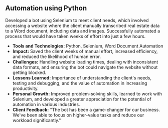 ## Automation using Python

Developed a bot using Selenium to meet client needs, which involved accessing a website where the client manually transcribed real estate data to a Word document, including data and images. Successfully automated a process that would have taken weeks of effort into just a few hours.

- **Tools and Technologies:** Python, Selenium, Word Document Automation
- **Impact:** Saved the client weeks of manual effort, increased efficiency, and reduced the likelihood of
human error.
- **Challenges:** Handling website loading times, dealing with inconsistent data formats, and ensuring the bot
could navigate the website without getting blocked.
- **Lessons Learned:** Importance of understanding the client's needs, testing and debugging, and the
value of automation in increasing productivity.
- **Personal Growth:** Improved problem-solving skills, learned to work with Selenium, and developed a
greater appreciation for the potential of automation in various industries.
- **Client Feedback:** "The bot has been a game-changer for our business. We've
been able to focus on higher-value tasks and reduce our workload significantly."
